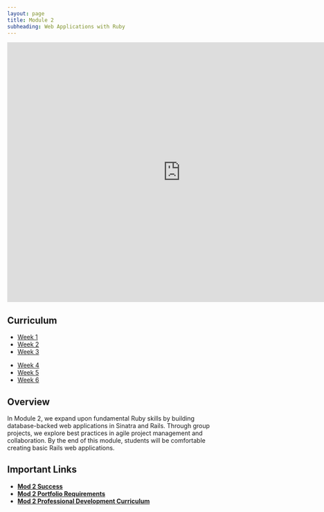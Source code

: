 ```yaml
---
layout: page
title: Module 2
subheading: Web Applications with Ruby
---
```


<iframe src="https://calendar.google.com/calendar/embed?mode=week&src=casimircreative.com_rps2hg1nfqjih4rcl3gl6s4lpk%40group.calendar.google.com&ctz=America/Denver" style="border: 0" width="800" height="600" frameborder="0" scrolling="no"></iframe>

## Curriculum

<ul class="outlines">
  <a href="weekly_outlines/week_1">
    <li class="outline">Week 1</li>
  </a>
  <a href="weekly_outlines/week_2">
    <li class="outline">Week 2</li>
  </a>
  <a href="weekly_outlines/week_3">
    <li class="outline">Week 3</li>
  </a>
</ul>
<ul class="outlines">
  <a href="weekly_outlines/week_4">
    <li class="outline">Week 4</li>
  </a>
  <a href="weekly_outlines/week_5">
    <li class="outline">Week 5</li>
  </a>
  <a href="weekly_outlines/week_6">
    <li class="outline">Week 6</li>
  </a>
</ul>

## Overview

In Module 2, we expand upon fundamental Ruby skills by building database-backed web applications in Sinatra and Rails. Through group projects, we explore best practices in agile project management and collaboration. By the end of this module, students will be comfortable creating basic Rails web applications.

## Important Links

* [__Mod 2 Success__](./success)
* [__Mod 2 Portfolio Requirements__](./portfolios)
* [__Mod 2 Professional Development Curriculum__](https://github.com/turingschool/career-development-curriculum/tree/master/module_two)
